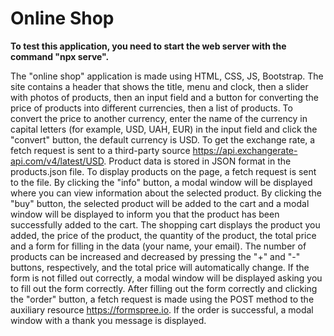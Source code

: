 <h1> Online Shop </h1>

**To test this application, you need to start the web server with the command "npx serve".**

The "online shop" application is made using HTML, CSS, JS, Bootstrap.
The site contains a header that shows the title, menu and clock, then a slider with photos of products, then an input field and a button for converting the price of products into different currencies, then a list of products.
To convert the price to another currency, enter the name of the currency in capital letters (for example, USD, UAH, EUR) in the input field and click the "convert" button, the default currency is USD.
To get the exchange rate, a fetch request is sent to a third-party source <https://api.exchangerate-api.com/v4/latest/USD>.
Product data is stored in JSON format in the products.json file. To display products on the page, a fetch request is sent to the file.
By clicking the "info" button, a modal window will be displayed where you can view information about the selected product.
By clicking the "buy" button, the selected product will be added to the cart and a modal window will be displayed to inform you that the product has been successfully added to the cart.
The shopping cart displays the product you added, the price of the product, the quantity of the product, the total price and a form for filling in the data (your name, your email). The number of products can be increased and decreased by pressing the "+" and "-" buttons, respectively, and the total price will automatically change.
If the form is not filled out correctly, a modal window will be displayed asking you to fill out the form correctly.
After filling out the form correctly and clicking the "order" button, a fetch request is made using the POST method to the auxiliary resource <https://formspree.io>. If the order is successful, a modal window with a thank you message is displayed.